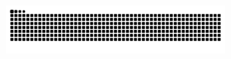 ![snake](https://github.com/lvdoviko/lvdoviko/blob/output/github-contribution-grid-snake-dark.svg?palette=github-dark)
